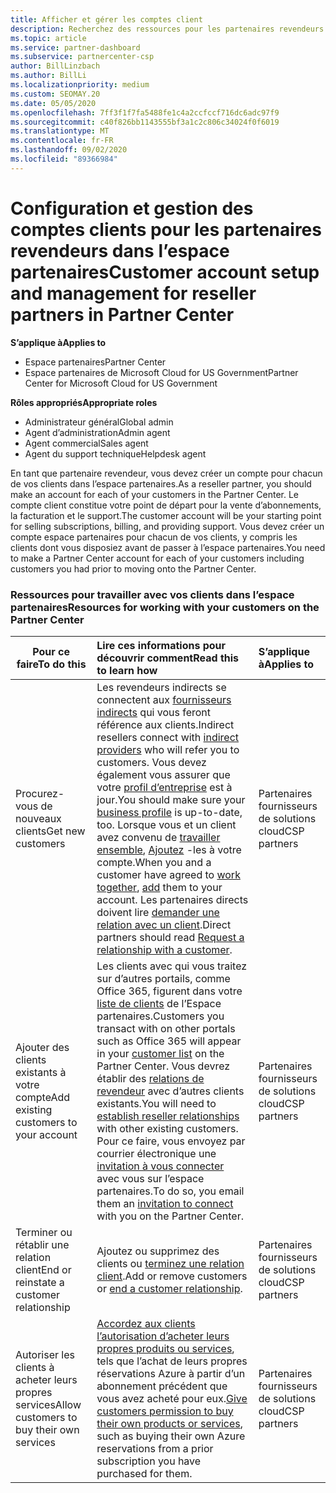 ```yaml
---
title: Afficher et gérer les comptes client
description: Recherchez des ressources pour les partenaires revendeurs dans l’espace partenaires. Cela comprend la création de comptes clients avant la vente d’abonnements, la facturation ou l’offre de support.
ms.topic: article
ms.service: partner-dashboard
ms.subservice: partnercenter-csp
author: BillLinzbach
ms.author: BillLi
ms.localizationpriority: medium
ms.custom: SEOMAY.20
ms.date: 05/05/2020
ms.openlocfilehash: 7ff3f1f7fa5488fe1c4a2ccfccf716dc6adc97f9
ms.sourcegitcommit: c40f826bb1143555bf3a1c2c806c34024f0f6019
ms.translationtype: MT
ms.contentlocale: fr-FR
ms.lasthandoff: 09/02/2020
ms.locfileid: "89366984"
---
```

# <a name="customer-account-setup-and-management-for-reseller-partners-in-partner-center"></a><span data-ttu-id="30558-104">Configuration et gestion des comptes clients pour les partenaires revendeurs dans l’espace partenaires</span><span class="sxs-lookup"><span data-stu-id="30558-104">Customer account setup and management for reseller partners in Partner Center</span></span>

<span data-ttu-id="30558-105">**S’applique à**</span><span class="sxs-lookup"><span data-stu-id="30558-105">**Applies to**</span></span>

-  <span data-ttu-id="30558-106">Espace partenaires</span><span class="sxs-lookup"><span data-stu-id="30558-106">Partner Center</span></span>
-  <span data-ttu-id="30558-107">Espace partenaires de Microsoft Cloud for US Government</span><span class="sxs-lookup"><span data-stu-id="30558-107">Partner Center for Microsoft Cloud for US Government</span></span>

<span data-ttu-id="30558-108">**Rôles appropriés**</span><span class="sxs-lookup"><span data-stu-id="30558-108">**Appropriate roles**</span></span>

- <span data-ttu-id="30558-109">Administrateur général</span><span class="sxs-lookup"><span data-stu-id="30558-109">Global admin</span></span>
- <span data-ttu-id="30558-110">Agent d’administration</span><span class="sxs-lookup"><span data-stu-id="30558-110">Admin agent</span></span>
- <span data-ttu-id="30558-111">Agent commercial</span><span class="sxs-lookup"><span data-stu-id="30558-111">Sales agent</span></span>
- <span data-ttu-id="30558-112">Agent du support technique</span><span class="sxs-lookup"><span data-stu-id="30558-112">Helpdesk agent</span></span>

<span data-ttu-id="30558-113">En tant que partenaire revendeur, vous devez créer un compte pour chacun de vos clients dans l’espace partenaires.</span><span class="sxs-lookup"><span data-stu-id="30558-113">As a reseller partner, you should make an account for each of your customers in the Partner Center.</span></span> <span data-ttu-id="30558-114">Le compte client constitue votre point de départ pour la vente d’abonnements, la facturation et le support.</span><span class="sxs-lookup"><span data-stu-id="30558-114">The customer account will be your starting point for selling subscriptions, billing, and providing support.</span></span> <span data-ttu-id="30558-115">Vous devez créer un compte espace partenaires pour chacun de vos clients, y compris les clients dont vous disposiez avant de passer à l’espace partenaires.</span><span class="sxs-lookup"><span data-stu-id="30558-115">You need to make a Partner Center account for each of your customers including customers you had prior to moving onto the Partner Center.</span></span>

### <a name="resources-for-working-with-your-customers-on-the-partner-center"></a><span data-ttu-id="30558-116">Ressources pour travailler avec vos clients dans l’espace partenaires</span><span class="sxs-lookup"><span data-stu-id="30558-116">Resources for working with your customers on the Partner Center</span></span>

|<span data-ttu-id="30558-117">**Pour ce faire**</span><span class="sxs-lookup"><span data-stu-id="30558-117">**To do this**</span></span>   |<span data-ttu-id="30558-118">**Lire ces informations pour découvrir comment**</span><span class="sxs-lookup"><span data-stu-id="30558-118">**Read this to learn how**</span></span>   |<span data-ttu-id="30558-119">**S’applique à**</span><span class="sxs-lookup"><span data-stu-id="30558-119">**Applies to**</span></span>|
|-----------------|:----------------------------|:--------------|
|<span data-ttu-id="30558-120">Procurez-vous de nouveaux clients</span><span class="sxs-lookup"><span data-stu-id="30558-120">Get new customers</span></span>|<span data-ttu-id="30558-121">Les revendeurs indirects se connectent aux [fournisseurs indirects](indirect-reseller-tasks-in-partner-center.md) qui vous feront référence aux clients.</span><span class="sxs-lookup"><span data-stu-id="30558-121">Indirect resellers connect with [indirect providers](indirect-reseller-tasks-in-partner-center.md) who will refer you to customers.</span></span> <span data-ttu-id="30558-122">Vous devez également vous assurer que votre [profil d’entreprise](create-a-marketing-profile.md) est à jour.</span><span class="sxs-lookup"><span data-stu-id="30558-122">You should make sure your [business profile](create-a-marketing-profile.md) is up-to-date, too.</span></span> <span data-ttu-id="30558-123">Lorsque vous et un client avez convenu de [travailler ensemble](responding-to-referrals.md), [Ajoutez](add-a-new-customer.md) -les à votre compte.</span><span class="sxs-lookup"><span data-stu-id="30558-123">When you and a customer have agreed to [work together](responding-to-referrals.md), [add](add-a-new-customer.md) them to your account.</span></span> <span data-ttu-id="30558-124">Les partenaires directs doivent lire [ demander une relation avec un client](request-a-relationship-with-a-customer.md).</span><span class="sxs-lookup"><span data-stu-id="30558-124">Direct partners should read [ Request a relationship with a customer](request-a-relationship-with-a-customer.md).</span></span>|<span data-ttu-id="30558-125">Partenaires fournisseurs de solutions cloud</span><span class="sxs-lookup"><span data-stu-id="30558-125">CSP partners</span></span>|
|<span data-ttu-id="30558-126">Ajouter des clients existants à votre compte</span><span class="sxs-lookup"><span data-stu-id="30558-126">Add existing customers to your account</span></span>   | <span data-ttu-id="30558-127">Les clients avec qui vous traitez sur d’autres portails, comme Office 365, figurent dans votre [liste de clients](see-your-customer-list.md) de l’Espace partenaires.</span><span class="sxs-lookup"><span data-stu-id="30558-127">Customers you transact with on other portals such as Office 365 will appear in your [customer list](see-your-customer-list.md) on the Partner Center.</span></span> <span data-ttu-id="30558-128">Vous devrez établir des [relations de revendeur](indirect-reseller-tasks-in-partner-center.md) avec d’autres clients existants.</span><span class="sxs-lookup"><span data-stu-id="30558-128">You will need to [establish reseller relationships](indirect-reseller-tasks-in-partner-center.md) with other existing customers.</span></span> <span data-ttu-id="30558-129">Pour ce faire, vous envoyez par courrier électronique une [invitation à vous connecter](responding-to-referrals.md) avec vous sur l’espace partenaires.</span><span class="sxs-lookup"><span data-stu-id="30558-129">To do so, you email them an [invitation to connect](responding-to-referrals.md) with you on the Partner Center.</span></span>   | <span data-ttu-id="30558-130">Partenaires fournisseurs de solutions cloud</span><span class="sxs-lookup"><span data-stu-id="30558-130">CSP partners</span></span>   |
|<span data-ttu-id="30558-131">Terminer ou rétablir une relation client</span><span class="sxs-lookup"><span data-stu-id="30558-131">End or reinstate a customer relationship</span></span>   | <span data-ttu-id="30558-132">Ajoutez ou supprimez des clients ou [terminez une relation client](remove-a-relationship.md).</span><span class="sxs-lookup"><span data-stu-id="30558-132">Add or remove customers or [end a customer relationship](remove-a-relationship.md).</span></span>  |   <span data-ttu-id="30558-133">Partenaires fournisseurs de solutions cloud</span><span class="sxs-lookup"><span data-stu-id="30558-133">CSP partners</span></span> |
|<span data-ttu-id="30558-134">Autoriser les clients à acheter leurs propres services</span><span class="sxs-lookup"><span data-stu-id="30558-134">Allow customers to buy their own services</span></span>   | <span data-ttu-id="30558-135">[Accordez aux clients l’autorisation d’acheter leurs propres produits ou services](give-customers-permission.md), tels que l’achat de leurs propres réservations Azure à partir d’un abonnement précédent que vous avez acheté pour eux.</span><span class="sxs-lookup"><span data-stu-id="30558-135">[Give customers permission to buy their own products or services](give-customers-permission.md), such as buying their own Azure reservations from a prior subscription you have purchased for them.</span></span>  | <span data-ttu-id="30558-136">Partenaires fournisseurs de solutions cloud</span><span class="sxs-lookup"><span data-stu-id="30558-136">CSP partners</span></span> |